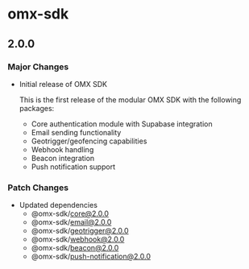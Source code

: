 # omx-sdk

## 2.0.0

### Major Changes

- Initial release of OMX SDK

  This is the first release of the modular OMX SDK with the following packages:
  - Core authentication module with Supabase integration
  - Email sending functionality
  - Geotrigger/geofencing capabilities
  - Webhook handling
  - Beacon integration
  - Push notification support

### Patch Changes

- Updated dependencies
  - @omx-sdk/core@2.0.0
  - @omx-sdk/email@2.0.0
  - @omx-sdk/geotrigger@2.0.0
  - @omx-sdk/webhook@2.0.0
  - @omx-sdk/beacon@2.0.0
  - @omx-sdk/push-notification@2.0.0

